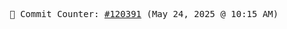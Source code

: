 <p align="center">
    <samp>
        📮 Commit Counter: <a href="https://github.com/Javascript-void0/Javascript-void0/commits/main">#120391</a> (May 24, 2025 @ 10:15 AM)
    </samp>
</p>